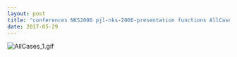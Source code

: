 ```yaml
---
layout: post
title: "conferences NKS2006 pjl-nks-2006-presentation functions AllCases.nb"
date: 2017-05-29
---
```


![AllCases_1.gif](../../../assets/2017/05/29/AllCases-500px/AllCases_1.gif)

